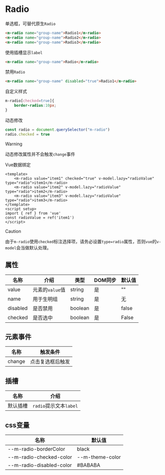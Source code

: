 # Radio

单选框，可替代原生`Radio`

```html view
<m-radio name="group-name">Radio1</m-radio>
<m-radio name="group-name">Radio2</m-radio>
<m-radio name="group-name">Radio3</m-radio>
```

使用插槽显示`label`

```html view
<m-radio name="group-name">Radio</m-radio>
```

禁用`Radio`

```html view
<m-radio name="group-name" disabled="true">Radio1</m-radio>
```

自定义样式

```css
m-radio[checked=true]{
	border-radius:10px;
}
```

动态修改

```js
const radio = document.querySelector("m-radio")
radio.checked = true
```

> [!WARNING]
>
> 动态修改属性并不会触发`change`事件

Vue数据绑定

```vue
<template>
	<m-radio value="item1" checked="true" v-model.lazy="radioValue" type="radio">item1</m-radio>
	<m-radio value="item2" v-model.lazy="radioValue" type="radio">item2</m-radio>
	<m-radio value="item3" v-model.lazy="radioValue" type="radio">item3</m-radio>
</template>
<script setup>
import { ref } from 'vue'
const radioValue = ref('item1')
</script>
```

> [!CAUTION]
>
> 由于`m-radio`使用`checked`标注选择项，请务必设置`type=radio`属性，否则`vue`的`v-model`会当做默认处理。

## 属性

| 名称     | 介绍            | 类型    | DOM同步 | 默认值 |
| -------- | --------------- | ------- | ------- | ------ |
| value    | 元素的`value`值 | string  | 是      | ""     |
| name     | 用于生明组      | string  | 是      | 无     |
| disabled | 是否禁用        | boolean | 是      | false  |
| checked  | 是否选中        | boolean | 是      | False  |

## 元素事件

| 名称   | 触发条件         |
| ------ | ---------------- |
| change | 点击复选框后触发 |

## 插槽

| 名称     | 介绍                   |
| -------- | ---------------------- |
| 默认插槽 | `radio`提示文本`label` |

## css变量

| 名称                     | 默认值          |
| ------------------------ | --------------- |
| --m-radio-borderColor    | black           |
| --m-radio-checked-color  | --m-theme-color |
| --m-radio-disabled-color | #BABABA         |

